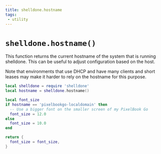 ```yaml
---
title: shelldone.hostname
tags:
 - utility
---
```


# `shelldone.hostname()`

This function returns the current hostname of the system that is running shelldone.
This can be useful to adjust configuration based on the host.

Note that environments that use DHCP and have many clients and short leases may
make it harder to rely on the hostname for this purpose.

```lua
local shelldone = require 'shelldone'
local hostname = shelldone.hostname()

local font_size
if hostname == 'pixelbookgo-localdomain' then
  -- Use a bigger font on the smaller screen of my PixelBook Go
  font_size = 12.0
else
  font_size = 10.0
end

return {
  font_size = font_size,
}
```


